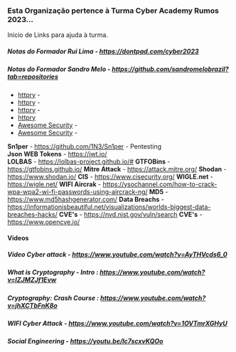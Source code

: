 ### Esta Organização pertence à Turma Cyber Academy Rumos 2023...

Inicio de Links para ajuda à turma.

##### Notas do Formador Rui Lima - https://dontpad.com/cyber2023
##### Notas do Formador Sandro Melo - https://github.com/sandromelobrazil?tab=repositories
- [httpry](http://dumpsterventures.com/jason/httpry/) -
- [httpry](http://dumpsterventures.com/jason/httpry/) -
- [httpry](http://dumpsterventures.com/jason/httpry/) -
- [httpry](http://dumpsterventures.com/jason/httpry/)
- [Awesome Security](https://github.com/sbilly/awesome-security) -
- [Awesome Security](https://github.com/sbilly/awesome-security) -


**Sn1per** - https://github.com/1N3/Sn1per - Pentesting  
**Json WEB Tokens** - https://jwt.io/  
**LOLBAS** - https://lolbas-project.github.io/# 
**GTFOBins** - https://gtfobins.github.io/ 
**Mitre Attack** - https://attack.mitre.org/ 
**Shodan** - https://www.shodan.io/ 
**CIS** - https://www.cisecurity.org/ 
**WIGLE.net** - https://wigle.net/ 
**WIFI Aircrak** - https://ysochannel.com/how-to-crack-wpa-wpa2-wi-fi-passwords-using-aircrack-ng/ 
**MD5** - https://www.md5hashgenerator.com/ 
**Data Breachs** - https://informationisbeautiful.net/visualizations/worlds-biggest-data-breaches-hacks/ 
**CVE's** - https://nvd.nist.gov/vuln/search 
**CVE's** - https://www.opencve.io/ 


#### Videos
##### Video Cyber attack - https://www.youtube.com/watch?v=AyTHVcds6_0
##### What is Cryptography - Intro : https://www.youtube.com/watch?v=IZJMZJf1Evw
##### Cryptography: Crash Course : https://www.youtube.com/watch?v=jhXCTbFnK8o
##### WIFI Cyber Attack - https://www.youtube.com/watch?v=1OVTmrXGHyU
##### Social Engineering - https://youtu.be/lc7scxvKQOo
